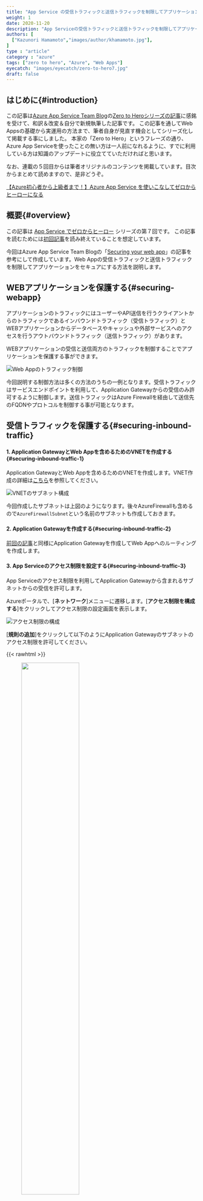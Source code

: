 ```yaml
---
title: "App Service の受信トラフィックと送信トラフィックを制限してアプリケーションを保護する"
weight: 1
date: 2020-11-20
description: "App Serviceの受信トラフィックと送信トラフィックを制限してアプリケーションを保護する方法を説明します"
authors: [
  ["Kazunori Hamamoto","images/author/khamamoto.jpg"],
]
type : "article"
category : "azure"
tags: ["zero to hero", "Azure", "Web Apps"]
eyecatch: "images/eyecatch/zero-to-hero7.jpg"
draft: false
---
```


## はじめに{#introduction}

この記事は[Azure App Service Team Blog](https://azure.github.io/AppService/)の[Zero to Heroシリーズの記事](https://azure.github.io/AppService/tags/#zero-to-hero)に感銘を受けて、和訳＆改変＆自分で新規執筆した記事です。
この記事を通してWeb Appsの基礎から実運用の方法まで、筆者自身が見直す機会としてシリーズ化して掲載する事にしました。
本家の「Zero to Hero」というフレーズの通り、Azure App Serviceを使ったことの無い方は一人前になれるように、すでに利用している方は知識のアップデートに役立てていただければと思います。

なお、連載の５回目からは筆者オリジナルのコンテンツを掲載しています。目次からまとめて読めますので、是非どうぞ。

[【Azure初心者から上級者まで！】Azure App Service を使いこなしてゼロからヒーローになる](https://www.sigmact.com/updated/zero-to-hero/)

## 概要{#overview}

この記事は [App Service でゼロからヒーロー](https://azure.github.io/AppService/tags/#zero-to-hero) シリーズの第７回です。
この記事を読むためには[初回記事](/zero-to-hero/part1-setting-up/)を読み終えていることを想定しています。

今回はAzure App Service Team Blogの「[Securing your web app](https://azure.github.io/AppService/2020/08/14/zero_to_hero_pt6.html)」の記事を参考にして作成しています。Web Appの受信トラフィックと送信トラフィックを制限してアプリケーションをセキュアにする方法を説明します。

## WEBアプリケーションを保護する{#securing-webapp}

アプリケーションのトラフィックにはユーザーやAPI送信を行うクライアントからのトラフィックであるインバウンドトラフィック（受信トラフィック）とWEBアプリケーションからデータベースやキャッシュや外部サービスへのアクセスを行うアウトバウンドトラフィック（送信トラフィック）があります。

WEBアプリケーションの受信と送信両方のトラフィックを制御することでアプリケーションを保護する事ができます。

![Web Appのトラフィック制御](../images/part7-1.png)

今回説明する制御方法は多くの方法のうちの一例となります。受信トラフィックはサービスエンドポイントを利用して、Application Gatewayからの受信のみ許可するように制御します。送信トラフィックはAzure Firewallを経由して送信先のFQDNやプロトコルを制御する事が可能となります。

## 受信トラフィックを保護する{#securing-inbound-traffic}

#### 1. Application GatewayとWeb Appを含めるためのVNETを作成する{#securing-inbound-traffic-1}

Application GatewayとWeb Appを含めるためのVNETを作成します。VNET作成の詳細は[こちら](https://docs.microsoft.com/azure/virtual-network/quick-create-portal)を参照してください。

![VNETのサブネット構成](../images/part7-2.png)

今回作成したサブネットは上図のようになります。後々AzureFirewallも含めるので`AzureFirewallSubnet`という名前のサブネットも作成しておきます。

#### 2. Application Gatewayを作成する{#securing-inbound-traffic-2}

[前回の記事](/part6-application-gateway/)と同様にApplication Gatewayを作成してWeb Appへのルーティングを作成します。

#### 3. App Serviceのアクセス制限を設定する{#securing-inbound-traffic-3}

App Serviceのアクセス制限を利用してApplication Gatewayから含まれるサブネットからの受信を許可します。

Azureポータルで、[**ネットワーク**]メニューに遷移します。[**アクセス制限を構成する**]をクリックしてアクセス制限の設定画面を表示します。

![アクセス制限の構成](../images/part7-3.png)

[**規則の追加**]をクリックして以下のようにApplication Gatewayのサブネットのアクセス制限を許可してください。

{{< rawhtml >}}
<figure>
  <img src="../images/part7-4.png" style="width: 60%;">
</figure>
{{< /rawhtml >}}

以上のようにして、Webアプリは、すべての受信トラフィックがアプリケーションゲートウェイを介してアプリにルーティングされます。 Application GatewayでWebアプリケーションファイアウォール（WAF）サポートを有効にすることができます。Application Gateway以外から接続するとApp Serviceのアクセス制限の機能によりHTTPステータスが403が返却されます。

## 送信トラフィックを保護する{#securing-outbound-traffic}

送信トラフィックを制御するにはApp Serviceの[リージョンVNET統合](https://docs.microsoft.com/ja-jp/azure/app-service/web-sites-integrate-with-vnet)の機能を利用する必要があります。この機能を利用する事で、すべての送信トラフィックをネットワークセキュリティグループ（NSG）とルートテーブル（UDR）の対象にすることができます。

#### 1. リージョンVNET統合を行う{#securing-outbound-traffic-1}

Azureポータルで、[**ネットワーク**]メニューに遷移します。[**構成するにはここをクリック**]をクリックしてVNET統合の設定画面を表示して、App Serviceを含めるサブネットを選択します。

![VNET統合](../images/part7-5.png)

#### 2. Azure Firewallを作成する{#securing-outbound-traffic-2}

Azure Firewallを作成して、Azure Firewallのプライベートアドレスを控えておきます。

[Azure Portal](https://portal.azure.com/)を開いて**Azure サービス**にある[**リソースの作成**] をクリックします。メニューで [**ファイアウォール**]　を選んでファイアウォールを作るためのブレードが開いて作成します。

![Azure Firewallを作成](../images/part7-6.png)

Azure Firewallは[**概要**]画面の項目で確認する事ができます。

![Azure FirewallのプライベートIPを確認](../images/part7-7.png)

#### 3. ルートテーブルを作成する{#securing-outbound-traffic-3}

App Serviceの送信トラフィックをAzure Firewallにルーティングするためのルートテーブルを作成して設定します。

[Azure Portal](https://portal.azure.com/)を開いて**Azure サービス**にある[**リソースの作成**] をクリックします。メニューで [**Route table**]　を選んでルートテーブル作成画面から作成します。

Route Tableの**設定**セクションにある[**構成**]をクリックして構成画面を開いた後に、[**追加**]をクリックして構成の追加を行います。

![Route Tableの作成](../images/part7-8.png)

- アドレス プレフィックス : `0.0.0.0/0` を入力します
- 次ホップの種類 : 仮想アプライアンスを選択します
- 次ホップアドレス：Azure FirewallのプライベートIPアドレスを入力します

{{< rawhtml >}}
<figure>
  <img src="../images/part7-9.png" style="width: 60%;">
</figure>
{{< /rawhtml >}}

Route Tableの**設定**セクションにある[**サブネット**]をクリックしてサブネット一覧を開いた後に、[**関連付け**]をクリックしてルートテーブルとサブネットの関連付けを行います。

![Route Tableの関連付け](../images/part7-10.png)

#### 4. App Serviceの送信トラフィックをすべてAzure VNET経由で送信されるように変更する{#securing-outbound-traffic-4}

規定ではRFC1918のトラフィックのみがVNET経由で送信されますが、「**WEBSITE_VNET_ROUTE_ALL**」をApp Serviceに設定するとすべての送信トラフィックをVNET経由で送信されるようになります。設定方法は[こちら](https://docs.microsoft.com/ja-jp/azure/app-service/web-sites-integrate-with-vnet#regional-vnet-integration)を参考にしてください。

#### 5. Azure Firewallで送信を許可するトラフィックを設定します{#securing-outbound-traffic-5}

ここまでの操作でApp Serviceの送信トラフィックはAzure Firewall経由で送信される状態となりますが、規定ではすべてのトラフィックが拒否されるようになっています。そのため、送信可能なトラフィックをファイアウォールの設定に追加する必要があります。

ファイアウォールの**設定**セクションにある[**ルール**]をクリックしてルール一覧を開いた後に、[**アプリケーションルールコレクション**]タブを開いて[**アプリケーションルールコレクションの追加**]をクリックして送信を許可するルールを設定します。

今回は一例として`www.sigmact.com`への送信は拒否して、それ以外のHTTP送信は許可するように設定してみました。Firewallのルールに関する詳細は[こちら](https://docs.microsoft.com/ja-jp/azure/firewall/rule-processing)を参照してください。

##### ターゲットのFQDN設定内容{#firewall-target-fqdn-settings}

| 名前 | 優先度 | アクション | ターゲットのFQDNの名前 | Source Type | Source | プロトコル:ポート | ターゲットのFQDN |
|----|----|----|----|----|----|----|----|
| AllowHttp | 1000 | 許可 | all | IP address | * | http,https | * | 
| DenyHttp | 100 | 拒否 | sigmact | IP address | * | http,https | `www.sigmact.com` | 

#### 6. 送信トラフィックの設定を確認する{#securing-outbound-traffic-6}

App Serviceのコンソールから`curl`コマンドを利用する事で簡単に確認をすることができます。App Serviceの**開発ツール**セクションにある[**コンソール**]をクリックしてコンソール画面を表示します。

`curl -Ss ifconfig.io` と入力すると送信IPアドレスが表示されます。Azure FirewallのパブリックIPアドレスと同様のアドレスになっているはずです。

`curl -Ss www.sigmact.com`と入力するとアクセスは拒否されるはずです。

![コンソールの実行結果](../images/part7-11.png)

## まとめ{#summary}

おめでとうございます。App Serviceの受信トラフィックと送信トラフィックを制御して保護する事ができるようになりました。Application GatewayのWAFを有効にしたり、Azure Firewallで詳細なルール設定も可能な構成となっています。

## 役に立つリンク{#useful-link}

- [Azure App Service のアクセス制限](https://docs.microsoft.com/ja-jp/azure/app-service/app-service-ip-restrictions)
- [アプリを Azure 仮想ネットワークと統合する](https://docs.microsoft.com/ja-jp/azure/app-service/web-sites-integrate-with-vnet)
- [Azure Firewall 規則を構成する](https://docs.microsoft.com/ja-jp/azure/firewall/rule-processing)